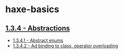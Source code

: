 haxe-basics
=========================

## [1.3.4 - Abstractions](.)
* [1.3.4.1 - Abstract enums](./1.3.4.1_EnumAbstracts/Source/Main.hx)
* [1.3.4.2 - Ad binding to class, operator overloading](./1.3.4.2_ClassBinding/Source/Main.hx)
